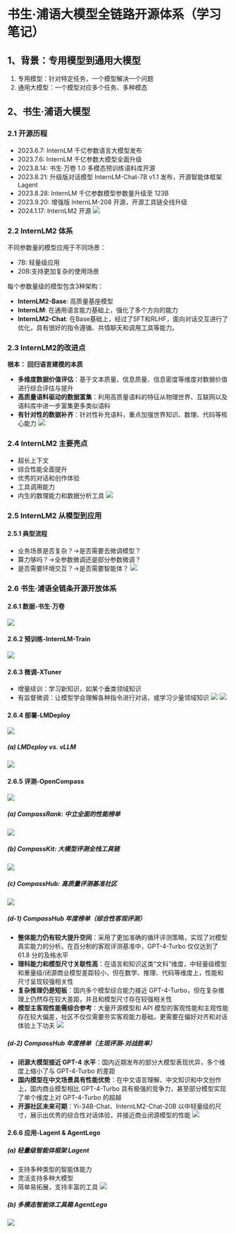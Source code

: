 # 书生·浦语大模型全链路开源体系（学习笔记）

## 1、背景：专用模型到通用大模型
1. 专用模型：针对特定任务，一个模型解决一个问题
2. 通用大模型：一个模型对应多个任务、多种模态

## 2、书生·浦语大模型
### 2.1 开源历程
- 2023.6.7: InternLM 千亿参数语言大模型发布
- 2023.7.6: InternLM 千亿参数大模型全面升级
- 2023.8.14: 书生·万卷 1.0 多模态预训练语料库开源
- 2023.8.21: 升级版对话模型 InternLM-Chat-7B v1.1 发布，开源智能体框架 Lagent
- 2023.8.28: InternLM 千亿参数模型参数量升级至 123B
- 2023.9.20: 增强版 InternLM-208 开源，开源工具链全线升级
- 2024.1.17: InternLM2 开源
![](./pics/1.png)

### 2.2 InternLM2 体系
不同参数量的模型应用于不同场景：
- 7B: 轻量级应用
- 20B:支持更加复杂的使用场景
 
每个参数量级的模型包含3种架构：
- **InternLM2-Base**: 高质量基座模型
- **InternLM**: 在通用语言能力基础上，强化了多个方向的能力
- **InternLM2-Chat**: 在Base基础上，经过了SFT和RLHF，面向对话交互进行了优化，具有很好的指令遵循、共情聊天和调用工具等能力。

### 2.3 InternLM2的改进点
**根本： 回归语言建模的本质**
- **多维度数据价值评估**：基于文本质量、信息质量、信息密度等维度对数据价值进行综合评估与提升
- **高质量语料驱动的数据富集**：利用高质量语料的特征从物理世界、互联网以及语料库中进一步富集更多类似语料
- **有针对性的数据补齐**：针对性补充语料，重点加强世界知识、数理、代码等核心能力
![](./pics/2.png)

### 2.4 InternLM2 主要亮点
- 超长上下文
- 综合性能全面提升
- 优秀的对话和创作体验
- 工具调用能力
- 内生的数理能力和数据分析工具
![](./pics/3.png)

### 2.5 InternLM2 从模型到应用
#### 2.5.1 典型流程
- 业务场景是否复杂？->是否需要去微调模型？
- 算力够吗？->全参数微调还是部分参数微调？
- 是否需要环境交互？->是否需要智能体？
![](./pics/4.png)

### 2.6 书生·浦语全链条开源开放体系
#### 2.6.1 **数据-书生·万卷**
![](./pics/5.png)
#### 2.6.2 **预训练-InternLM-Train**
![](./pics/6.png)
#### 2.6.3 **微调-XTuner**
- 增量续训：学习新知识，如某个垂类领域知识
- 有监督微调：让模型学会理解各种指令进行对话，或学习少量领域知识
![](./pics/7.png)
![](./pics/8.png)
#### 2.6.4 **部署-LMDeploy**
![](./pics/15.png)
##### (a) **LMDeploy vs. vLLM**
![](./pics/16.png)
#### 2.6.5 **评测-OpenCompass**
![](./pics/9.png)
##### (a) **CompassRank: 中立全面的性能榜单**
![](./pics/10.png)
##### (b) **CompassKit: 大模型评测全栈工具链**
![](./pics/11.png)
##### (c) **CompassHub: 高质量评测基准社区**
![](./pics/12.png)
##### (d-1) **CompassHub 年度榜单（综合性客观评测）**
- **整体能力仍有较大提升空间**：采用了更加准确的循环评测策略，实现了对模型真实能力的分析。在百分制的客观评测基准中，GPT-4-Turbo 仅仅达到了 61.8 分的及格水平
- **理科能力和模型尺寸关联性高**：在语言和知识这类“文科”维度，中轻量级模型和重量级/闭源商业模型差距较小，但在数学、推理、代码等维度上，性能和尺寸呈现较强相关性
- **复杂推理仍是短板**：国内多个模型综合能力接近 GPT-4-Turbo，但在复杂推理上仍然存在较大差距，并且和模型尺寸存在较强相关性
- **模型主客观性能需综合参考**：大量开源模型和 API 模型的客观性能和主观性能存在较大偏差，社区不仅仅需要夯实客观能力基础，更需要在偏好对齐和对话体验上下功夫
![](./pics/13.png)
##### (d-2) **CompassHub 年度榜单（主观评测-对战胜率）**
- **闭源大模型接近 GPT-4 水平**：国内近期发布的部分大模型表现优异，多个维度上缩小了与 GPT-4-Turbo 的差距
- **国内模型在中文场景具有性能优势**：在中文语言理解、中文知识和中文创作上，国内商业模型相比 GPT-4-Turbo 具有极强的竞争力，甚至部分模型实现了单个维度上对 GPT-4-Turbo 的超越
- **开源社区未来可期**：Yi-34B-Chat、InternLM2-Chat-20B 以中轻量级的尺寸，展示出优秀的综合性对话体验，并接近商业闭源模型的性能
![](./pics/14.png)
#### 2.6.6 **应用-Lagent & AgentLego**
##### (a) **轻量级智能体框架 Lagent**
- 支持多种类型的智能体能力
- 灵活支持多种大模型
- 简单易拓展，支持丰富的工具
![](./pics/17.png)
##### (b) **多模态智能体工具箱 AgentLego**
![](./pics/18.png)